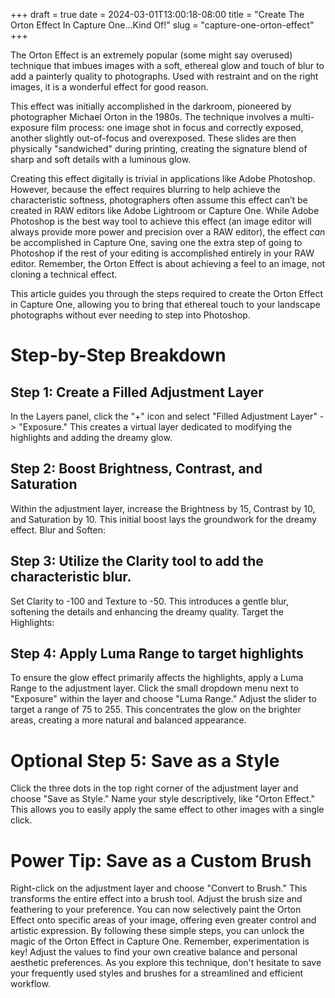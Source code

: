 +++ 
draft = true
date = 2024-03-01T13:00:18-08:00
title = "Create The Orton Effect In Capture One...Kind Of!"
slug = "capture-one-orton-effect" 
+++

The Orton Effect is an extremely popular (some might say overused) technique that imbues images with a soft, ethereal glow and touch of blur to add a painterly quality to photographs. Used with restraint and on the right images, it is a wonderful effect for good reason.

This effect was initially accomplished in the darkroom, pioneered by photographer Michael Orton in the 1980s. The technique involves a multi-exposure film process: one image shot in focus and correctly exposed, another slightly out-of-focus and overexposed. These slides are then physically "sandwiched" during printing, creating the signature blend of sharp and soft details with a luminous glow.

Creating this effect digitally is trivial in applications like Adobe Photoshop. However, because the effect requires blurring to help achieve the characteristic softness, photographers often assume this effect can’t be created in RAW editors like Adobe Lightroom or Capture One. While Adobe Photoshop is the best way tool to achieve this effect (an image editor will always provide more power and precision over a RAW editor), the effect _can_ be accomplished in Capture One, saving one the extra step of going to Photoshop if the rest of your editing is accomplished entirely in your RAW editor. Remember, the Orton Effect is about achieving a feel to an image, not cloning a technical effect.

This article guides you through the steps required to create the Orton Effect in Capture One, allowing you to bring that ethereal touch to your landscape photographs without ever needing to step into Photoshop.

# Step-by-Step Breakdown

## Step 1: Create a Filled Adjustment Layer

In the Layers panel, click the "+" icon and select "Filled Adjustment Layer" -> "Exposure." This creates a virtual layer dedicated to modifying the highlights and adding the dreamy glow.

## Step 2: Boost Brightness, Contrast, and Saturation

Within the adjustment layer, increase the Brightness by 15, Contrast by 10, and Saturation by 10. This initial boost lays the groundwork for the dreamy effect.
Blur and Soften:

## Step 3: Utilize the Clarity tool to add the characteristic blur.

Set Clarity to -100 and Texture to -50. This introduces a gentle blur, softening the details and enhancing the dreamy quality.
Target the Highlights:

## Step 4: Apply Luma Range to target highlights

To ensure the glow effect primarily affects the highlights, apply a Luma Range to the adjustment layer. Click the small dropdown menu next to "Exposure" within the layer and choose "Luma Range." Adjust the slider to target a range of 75 to 255. This concentrates the glow on the brighter areas, creating a more natural and balanced appearance.

# Optional Step 5: Save as a Style

Click the three dots in the top right corner of the adjustment layer and choose "Save as Style." Name your style descriptively, like "Orton Effect." This allows you to easily apply the same effect to other images with a single click.

# Power Tip: Save as a Custom Brush

Right-click on the adjustment layer and choose "Convert to Brush." This transforms the entire effect into a brush tool.
Adjust the brush size and feathering to your preference. You can now selectively paint the Orton Effect onto specific areas of your image, offering even greater control and artistic expression.
By following these simple steps, you can unlock the magic of the Orton Effect in Capture One. Remember, experimentation is key! Adjust the values to find your own creative balance and personal aesthetic preferences. As you explore this technique, don't hesitate to save your frequently used styles and brushes for a streamlined and efficient workflow.

